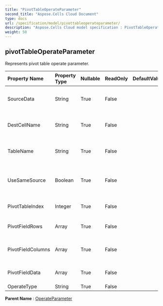 ```yaml
---
title: "PivotTableOperateParameter"
second_title: "Aspose.Cells Cloud Document"
type: docs
url: /specification/model/pivottableoperateparameter/
description: "Aspose.Cells Cloud model specification : PivotTableOperateParameter. Effortlessly handle Excel and other spreadsheet documents with features like opening, generating, editing, splitting, merging, comparing, and converting."
weight: 50
---
```


## **pivotTableOperateParameter**

Represents pivot table operate parameter. 

| Property Name | Property Type | Nullable |  ReadOnly | DefaultValue | Description | 
| :- | :- | :- |:- |  :- | :- |
| SourceData | String | True |  False |  | Represents source data of pivot table. |  
| DestCellName | String | True |  False |  | Represents start cell name of the pivot table. |  
| TableName | String | True |  False |  | Represents table name of pivot table. |  
| UseSameSource | Boolean | True |  False |  | Represents whether the same source is used. |  
| PivotTableIndex | Integer | True |  False |  | Represents pivot table index. |  
| PivotFieldRows | Array<Integer> | True |  False |  | Represents pivot row fields. |  
| PivotFieldColumns | Array<Integer> | True |  False |  | Represents pivot column fields. |  
| PivotFieldData | Array<Integer> | True |  False |  | Represents pivot data field. |  
| OperateType | String | True |  False |  |  |  

**Parent Name** : [OperateParameter](operateparameter)

